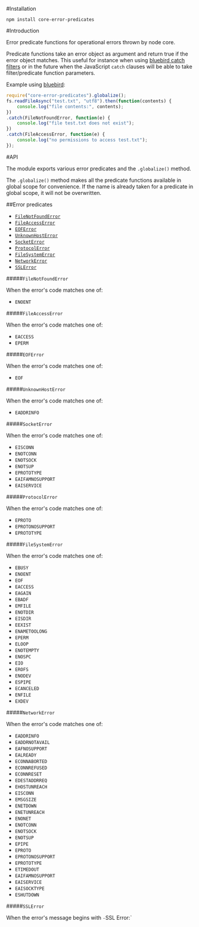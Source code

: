#Installation

    npm install core-error-predicates

#Introduction

Error predicate functions for operational errors thrown by node core.

Predicate functions take an error object as argument and return true if the error object matches. This useful for instance when using [bluebird catch filters](https://github.com/petkaantonov/bluebird/blob/master/API.md#catchfunction-errorclassfunction-predicate-function-handler---promise) or in the future when the JavaScript `catch` clauses will be able to take filter/predicate function parameters.

Example using [bluebird](https://github.com/petkaantonov/bluebird/):

```js
require("core-error-predicates").globalize();
fs.readFileAsync("test.txt", "utf8").then(function(contents) {
    console.log("file contents:", contents);
})
.catch(FileNotFoundError, function(e) {
    console.log("file test.txt does not exist");
})
.catch(FileAccessError, function(e) {
    console.log("no permissions to access test.txt");
});
```

#API

The module exports various error predicates and the `.globalize()` method.

The `.globalize()` method makes all the predicate functions available in global scope for convenience. If the name is already taken for a predicate in global scope, it will not be overwritten.

##Error predicates

 - [`FileNotFoundError`](#filenotfounderror)
 - [`FileAccessError`](#fileaccesserror)
 - [`EOFError`](#eoferror)
 - [`UnknownHostError`](#unknownhosterror)
 - [`SocketError`](#socketerror)
 - [`ProtocolError`](#protocolerror)
 - [`FileSystemError`](#filesystemerror)
 - [`NetworkError`](#networkerror)
 - [`SSLError`](#sslerror)

#####`FileNotFoundError`

When the error's code matches one of:

 - `ENOENT`

#####`FileAccessError`

When the error's code matches one of:

 - `EACCESS`
 - `EPERM`

#####`EOFError`

When the error's code matches one of:

 - `EOF`

#####`UnknownHostError`

When the error's code matches one of:

 - `EADDRINFO`

#####`SocketError`

When the error's code matches one of:

 - `EISCONN`
 - `ENOTCONN`
 - `ENOTSOCK`
 - `ENOTSUP`
 - `EPROTOTYPE`
 - `EAIFAMNOSUPPORT`
 - `EAISERVICE`

#####`ProtocolError`

When the error's code matches one of:

- `EPROTO`
- `EPROTONOSUPPORT`
- `EPROTOTYPE`

#####`FileSystemError`

When the error's code matches one of:

 - `EBUSY`
 - `ENOENT`
 - `EOF`
 - `EACCESS`
 - `EAGAIN`
 - `EBADF`
 - `EMFILE`
 - `ENOTDIR`
 - `EISDIR`
 - `EEXIST`
 - `ENAMETOOLONG`
 - `EPERM`
 - `ELOOP`
 - `ENOTEMPTY`
 - `ENOSPC`
 - `EIO`
 - `EROFS`
 - `ENODEV`
 - `ESPIPE`
 - `ECANCELED`
 - `ENFILE`
 - `EXDEV`

#####`NetworkError`

When the error's code matches one of:

 - `EADDRINFO`
 - `EADDRNOTAVAIL`
 - `EAFNOSUPPORT`
 - `EALREADY`
 - `ECONNABORTED`
 - `ECONNREFUSED`
 - `ECONNRESET`
 - `EDESTADDRREQ`
 - `EHOSTUNREACH`
 - `EISCONN`
 - `EMSGSIZE`
 - `ENETDOWN`
 - `ENETUNREACH`
 - `ENONET`
 - `ENOTCONN`
 - `ENOTSOCK`
 - `ENOTSUP`
 - `EPIPE`
 - `EPROTO`
 - `EPROTONOSUPPORT`
 - `EPROTOTYPE`
 - `ETIMEDOUT`
 - `EAIFAMNOSUPPORT`
 - `EAISERVICE`
 - `EAISOCKTYPE`
 - `ESHUTDOWN`

#####`SSLError`

When the error's message begins with ` - `SSL Error:`

